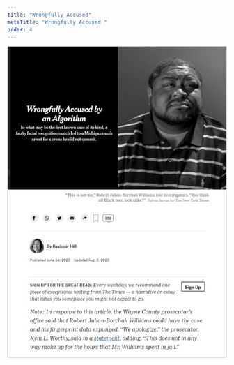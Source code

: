 ```yaml
---
title: "Wrongfully Accused"
metaTitle: "Wrongfully Accused "
order: 4
---
```


![Wrongfully Accused by an Algorithm](wrongfully-accused.jpg)

<LinkCard title="Read the 'Wrongfully Accused by an Algorithm' Article" url="https://www.nytimes.com/2020/06/24/technology/facial-recognition-arrest.html" />
